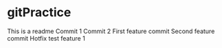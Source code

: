 # gitPractice
This is a readme
Commit 1
Commit 2
First feature commit
Second feature commit
Hotfix test
feature 1